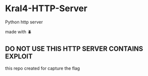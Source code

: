 # Kral4-HTTP-Server
Python http server

made with :beetle:	

## DO NOT USE THIS HTTP SERVER CONTAINS EXPLOIT

this repo created for capture the flag



